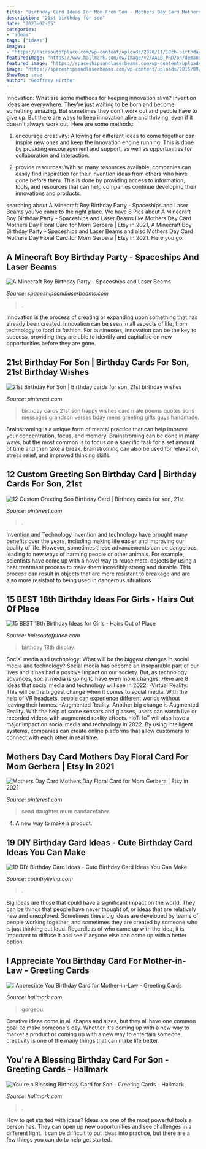 ```yaml
---
title: "Birthday Card Ideas For Mom From Son - Mothers Day Card Mothers Day Floral Card For Mom Gerbera"
description: "21st birthday for son"
date: "2023-02-05"
categories:
- "ideas"
tags: ["ideas"]
images:
- "https://hairsoutofplace.com/wp-content/uploads/2020/11/18th-birthday-ideas-for-you.jpg"
featuredImage: "https://www.hallmark.com/dw/image/v2/AALB_PRD/on/demandware.static/-/Sites-hallmark-master/default/dw192797c4/images/finished-goods/Youre-a-Blessing-Birthday-Card-for-Son_559MAN3738_04.jpg?sw=1920"
featured_image: "https://spaceshipsandlaserbeams.com/wp-content/uploads/2015/09/boy-minecraft-birthday-party-ideas.jpg"
image: "https://spaceshipsandlaserbeams.com/wp-content/uploads/2015/09/boy-minecraft-birthday-party-ideas.jpg"
ShowToc: true
author: "Geoffrey Hirthe"
---
```



Innovation: What are some methods for keeping innovation alive?
Invention ideas are everywhere. They're just waiting to be born and become something amazing. But sometimes they don't work out and people have to give up. But there are ways to keep innovation alive and thriving, even if it doesn't always work out. Here are some methods:
1. encourage creativity: Allowing for different ideas to come together can inspire new ones and keep the innovation engine running. This is done by providing encouragement and support, as well as opportunities for collaboration and interaction.

2. provide resources: With so many resources available, companies can easily find inspiration for their invention ideas from others who have gone before them. This is done by providing access to information, tools, and resources that can help companies continue developing their innovations and products.


	

		
searching about A Minecraft Boy Birthday Party - Spaceships and Laser Beams you've came to the right place. We have 8 Pics about A Minecraft Boy Birthday Party - Spaceships and Laser Beams like Mothers Day Card Mothers Day Floral Card for Mom Gerbera | Etsy in 2021, A Minecraft Boy Birthday Party - Spaceships and Laser Beams and also Mothers Day Card Mothers Day Floral Card for Mom Gerbera | Etsy in 2021. Here you go:
		
    
## A Minecraft Boy Birthday Party - Spaceships And Laser Beams

<img loading=lazy src="https://spaceshipsandlaserbeams.com/wp-content/uploads/2015/09/boy-minecraft-birthday-party-ideas.jpg" onerror="this.onerror=null;this.src='https://tse1.mm.bing.net/th?id=OIP.Dplsg-GRhD6E7kpcYdMIVQHaLH&amp;pid=15.1';" alt="A Minecraft Boy Birthday Party - Spaceships and Laser Beams">

_Source: spaceshipsandlaserbeams.com_

>. 

	

Innovation is the process of creating or expanding upon something that has already been created. Innovation can be seen in all aspects of life, from technology to food to fashion. For businesses, innovation can be the key to success, providing they are able to identify and capitalize on new opportunities before they are gone.

    
## 21st Birthday For Son | Birthday Cards For Son, 21st Birthday Wishes

<img loading=lazy src="https://i.pinimg.com/736x/23/d1/23/23d123da57a14a089e2335f3d0f3d87e--mens-birthday-cards-men-birthday.jpg" onerror="this.onerror=null;this.src='https://tse2.mm.bing.net/th?id=OIP.z4Z2PbzV4549_MoJSuqWcAHaK2&amp;pid=15.1';" alt="21st Birthday For Son | Birthday cards for son, 21st birthday wishes">

_Source: pinterest.com_

>birthday cards 21st son happy wishes card male poems quotes sons messages grandson verses bday mens greeting gifts guys handmade. 

	

Brainstroming is a unique form of mental practice that can help improve your concentration, focus, and memory. Brainstroming can be done in many ways, but the most common is to focus on a specific task for a set amount of time and then take a break. Brainstroming can also be used for relaxation, stress relief, and improved thinking skills.

    
## 12 Custom Greeting Son Birthday Card | Birthday Cards For Son, 21st

<img loading=lazy src="https://i.pinimg.com/736x/0e/12/6c/0e126c0a62d7d05541e77dfa42f59bc0.jpg" onerror="this.onerror=null;this.src='https://tse4.mm.bing.net/th?id=OIP.pbiKOGsZz4QDOqhfgID9AQHaK2&amp;pid=15.1';" alt="12 Custom Greeting Son Birthday Card | Birthday cards for son, 21st">

_Source: pinterest.com_

>. 

	

Invention and Technology
Invention and technology have brought many benefits over the years, including making life easier and improving our quality of life. However, sometimes these advancements can be dangerous, leading to new ways of harming people or other animals. For example, scientists have come up with a novel way to reuse metal objects by using a heat treatment process to make them incredibly strong and durable. This process can result in objects that are more resistant to breakage and are also more resistant to being used in dangerous situations.

    
## 15 BEST 18th Birthday Ideas For Girls - Hairs Out Of Place

<img loading=lazy src="https://hairsoutofplace.com/wp-content/uploads/2020/11/18th-birthday-ideas-for-you.jpg" onerror="this.onerror=null;this.src='https://tse1.mm.bing.net/th?id=OIP.EPfo2qRa0HeAV6KaQE73LAHaHY&amp;pid=15.1';" alt="15 BEST 18th Birthday Ideas for Girls - Hairs Out of Place">

_Source: hairsoutofplace.com_

>birthday 18th display. 

	

Social media and technology: What will be the biggest changes in social media and technology?
Social media has become an inseparable part of our lives and it has had a positive impact on our society. But, as technology advances, social media is going to have even more changes. Here are 8 ideas that social media and technology will see in 2022: 
-Virtual Reality: This will be the biggest change when it comes to social media. With the help of VR headsets, people can experience different worlds without leaving their homes. 
-Augmented Reality: Another big change is Augmented Reality. With the help of some sensors and glasses, users can watch live or recorded videos with augmented reality effects. 
-IoT: IoT will also have a major impact on social media and technology in 2022. By using intelligent systems, companies can create online platforms that allow customers to connect with each other in real time.

    
## Mothers Day Card Mothers Day Floral Card For Mom Gerbera | Etsy In 2021

<img loading=lazy src="https://i.pinimg.com/736x/61/94/3f/61943f6ad7b2e70290e958c8a024a1ae--birthday-cards-for-mother-mothers-day-cards.jpg" onerror="this.onerror=null;this.src='https://tse4.mm.bing.net/th?id=OIP.A0poOxIhWVgYlO97co6vZgHaJ4&amp;pid=15.1';" alt="Mothers Day Card Mothers Day Floral Card for Mom Gerbera | Etsy in 2021">

_Source: pinterest.com_

>send daughter mum candacefaber. 

	

4. A new way to make a product.

    
## 19 DIY Birthday Card Ideas - Cute Birthday Card Ideas You Can Make

<img loading=lazy src="https://hips.hearstapps.com/hmg-prod.s3.amazonaws.com/images/diy-bday-card-cake-pop-up-1568862751.jpg?crop=1xw:1xh;center,top&amp;resize=480:*" onerror="this.onerror=null;this.src='https://tse4.mm.bing.net/th?id=OIP.yYNo_ER522NdVdzcAJ4zYAHaMi&amp;pid=15.1';" alt="19 DIY Birthday Card Ideas - Cute Birthday Card Ideas You Can Make">

_Source: countryliving.com_

>. 

	

Big ideas are those that could have a significant impact on the world. They can be things that people have never thought of, or ideas that are relatively new and unexplored. Sometimes these big ideas are developed by teams of people working together, and sometimes they are created by someone who is just thinking out loud. Regardless of who came up with the idea, it is important to diffuse it and see if anyone else can come up with a better option.

    
## I Appreciate You Birthday Card For Mother-in-Law - Greeting Cards

<img loading=lazy src="https://www.hallmark.com/dw/image/v2/AALB_PRD/on/demandware.static/-/Sites-hallmark-master/default/dw3160af8b/images/finished-goods/I-Appreciate-You-Birthday-Card-for-MotherinLaw-root-459FBD8047_FBD8047_1470_1.jpg_Source_Image.jpg?sw=1200&amp;sh=1200&amp;sm=fit" onerror="this.onerror=null;this.src='https://tse3.mm.bing.net/th?id=OIP.7XeUd4VL9DwNsPI2LTkBpwHaHa&amp;pid=15.1';" alt="I Appreciate You Birthday Card for Mother-in-Law - Greeting Cards">

_Source: hallmark.com_

>gorgeou. 

	

Creative ideas come in all shapes and sizes, but they all have one common goal: to make someone's day. Whether it's coming up with a new way to market a product or coming up with a new way to entertain someone, creativity is one of the many things that can make life better.

    
## You&#039;re A Blessing Birthday Card For Son - Greeting Cards - Hallmark

<img loading=lazy src="https://www.hallmark.com/dw/image/v2/AALB_PRD/on/demandware.static/-/Sites-hallmark-master/default/dw192797c4/images/finished-goods/Youre-a-Blessing-Birthday-Card-for-Son_559MAN3738_04.jpg?sw=1920" onerror="this.onerror=null;this.src='https://tse1.mm.bing.net/th?id=OIP.HOGCEFC8Im75-nc0cm1q8QHaHa&amp;pid=15.1';" alt="You&#039;re a Blessing Birthday Card for Son - Greeting Cards - Hallmark">

_Source: hallmark.com_

>. 

	

How to get started with ideas?
Ideas are one of the most powerful tools a person has. They can open up new opportunities and see challenges in a different light. It can be difficult to put ideas into practice, but there are a few things you can do to help get started.


